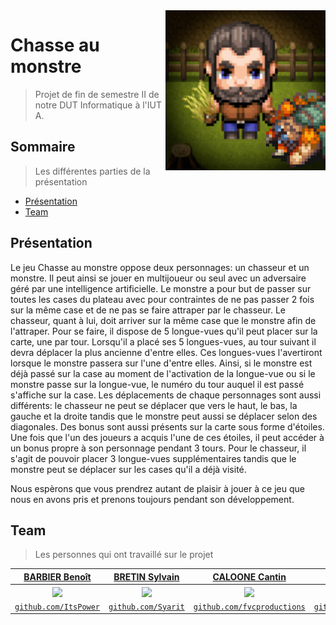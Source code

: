 <img src="logo.png" align="right" />

# Chasse au monstre

> Projet de fin de semestre II de notre DUT Informatique à l'IUT A.

## Sommaire

> Les différentes parties de la présentation

- [Présentation](#Présentation)
- [Team](#Team)

## Présentation

Le jeu Chasse au monstre oppose deux personnages: un chasseur et un monstre. Il peut ainsi se jouer en multijoueur ou seul avec un adversaire géré par une intelligence artificielle. 
Le monstre a pour but de passer sur toutes les cases du plateau avec pour contraintes de ne pas passer 2 fois sur la même case et de ne pas se faire attraper par le chasseur. Le chasseur, quant à lui, doit arriver sur la même case que le monstre afin de l'attraper. Pour se faire, il dispose de 5 longue-vues qu'il peut placer sur la carte, une par tour. Lorsqu'il a placé ses 5 longues-vues, au tour suivant il devra déplacer la plus ancienne d'entre elles. Ces longues-vues l'avertiront lorsque le monstre passera sur l'une d'entre elles. Ainsi, si le monstre est déjà passé sur la case au moment de l'activation de la longue-vue ou si le monstre passe sur la longue-vue, le numéro du tour auquel il est passé s'affiche sur la case.
Les déplacements de chaque personnages sont aussi différents: le chasseur ne peut se déplacer que vers le haut, le bas, la gauche et la droite tandis que le monstre peut aussi se déplacer selon des diagonales.
Des bonus sont aussi présents sur la carte sous forme d'étoiles. Une fois que l'un des joueurs a acquis l'une de ces étoiles, il peut accéder à un bonus propre à son personnage pendant 3 tours. Pour le chasseur, il s'agit de pouvoir placer 3 longue-vues supplémentaires tandis que le monstre peut se déplacer sur les cases qu'il a déjà visité.

Nous espèrons que vous prendrez autant de plaisir à jouer à ce jeu que nous en avons pris et prenons toujours pendant son développement.

## Team
> Les personnes qui ont travaillé sur le projet

| <a href="http://ItsPower.fr" target="_blank">**BARBIER Benoît**</a> | <a href="https://github.com/Syarit" target="_blank">**BRETIN Sylvain**</a> | <a href="https://eportfoliocaloonecantin.wordpress.com/" target="_blank">**CALOONE Cantin**</a> | <a href="https://dheillyvincent.wordpress.com/" target="_blank">**DHEILLY Vincent**</a> |
| :---: |:---:| :---:| :---:|
|<img src="https://avatars2.githubusercontent.com/u/34723487?v=3&s=200" align="center"/>|<img src="https://avatars2.githubusercontent.com/u/34723487?v=3&s=200" align="center"/>|<img src="https://avatars2.githubusercontent.com/u/34723487?v=3&s=200" align="center"/>|<img src="https://avatars2.githubusercontent.com/u/34723487?v=3&s=200" align="center"/>|
| <a href="http://github.com/ItsPower" target="_blank">`github.com/ItsPower`</a> | <a href="https://github.com/Syarit" target="_blank">`github.com/Syarit`</a> | <a href="http://github.com/fvcproductions" target="_blank">`github.com/fvcproductions`</a> | <a href="http://github.com/fvcproductions" target="_blank">`github.com/fvcproductions`</a> 
